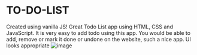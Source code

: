 # TO-DO-LIST

Created using vanilla JS!
Great Todo List app using HTML, CSS and JavaScript. It is very easy to add todo using this app.
You would be able to add, remove or mark it done or undone on the website, such a nice app.
UI looks appropriate ![image](https://user-images.githubusercontent.com/96425978/198054724-693d58c7-6d38-4a33-ba27-c28fdd7702a6.png)
